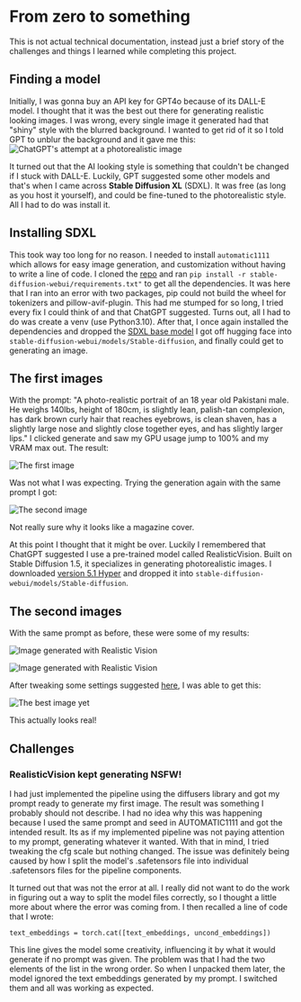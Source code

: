 # From zero to something
This is not actual technical documentation, instead just a brief story of the challenges and things I learned while completing this project.

## Finding a model
Initially, I was gonna buy an API key for GPT4o because of its DALL-E model. I thought that it was the best out there for generating realistic looking images. I was wrong, every single image it generated had that "shiny" style with the blurred background. I wanted to get rid of it so I told GPT to unblur the background and it gave me this:
![ChatGPT's attempt at a photorealistic image](photos/unblur_attempt.png)

It turned out that the AI looking style is something that couldn't be changed if I stuck with DALL-E. Luckily, GPT suggested some other models and that's when I came across **Stable Diffusion XL** (SDXL). It was free (as long as you host it yourself), and could be fine-tuned to the photorealistic style. All I had to do was install it.

## Installing SDXL
This took way too long for no reason. I needed to install `automatic1111` which allows for easy image generation, and customization without having to write a line of code. I cloned the [repo](https://github.com/AUTOMATIC1111/stable-diffusion-webui) and ran `pip install -r stable-diffusion-webui/requirements.txt"` to get all the dependencies. It was here that I ran into an error with two packages, pip could not build the wheel for tokenizers and pillow-avif-plugin. This had me stumped for so long, I tried every fix I could think of and that ChatGPT suggested. Turns out, all I had to do was create a venv (use Python3.10). After that, I once again installed the dependencies and dropped the [SDXL base model](https://huggingface.co/stabilityai/stable-diffusion-xl-base-1.0) I got off hugging face into `stable-diffusion-webui/models/Stable-diffusion`, and finally could get to generating an image.

## The first images
With the prompt: "A photo-realistic portrait of an 18 year old Pakistani male. He weighs 140lbs, height of 180cm, is slightly lean, palish-tan complexion, has dark brown curly hair that reaches eyebrows, is clean shaven, has a slightly large nose and slightly close together eyes, and has slightly larger lips." I clicked generate and saw my GPU usage jump to 100% and my VRAM max out. The result:

![The first image](photos/first_photo.png)

Was not what I was expecting. Trying the generation again with the same prompt I got: 

![The second image](photos/first_photo1.png)

Not really sure why it looks like a magazine cover.

At this point I thought that it might be over. Luckily I remembered that ChatGPT suggested I use a pre-trained model called RealisticVision. Built on Stable Diffusion 1.5, it specializes in generating photorealistic images. I downloaded [version 5.1 Hyper](https://civitai.com/models/4201?modelVersionId=501240) and dropped it into `stable-diffusion-webui/models/Stable-diffusion`. 

## The second images
With the same prompt as before, these were some of my results:

![Image generated with Realistic Vision](photos/second_photo.png)

![Image generated with Realistic Vision](photos/second_photo1.png)

After tweaking some settings suggested [here](https://civitai.com/models/4201?modelVersionId=501240), I was able to get this:

![The best image yet](photos/second_photo2.png)

This actually looks real!

## Challenges
### RealisticVision kept generating NSFW!
I had just implemented the pipeline using the diffusers library and got my prompt ready to generate my first image. The result was something I probably should not describe. I had no idea why this was happening because I used the same prompt and seed in AUTOMATIC1111 and got the intended result. Its as if my implemented pipeline was not paying attention to my prompt, generating whatever it wanted. With that in mind, I tried tweaking the cfg scale but nothing changed. The issue was definitely being caused by how I split the model's .safetensors file into individual .safetensors files for the pipeline components.

It turned out that was not the error at all. I really did not want to do the work in figuring out a way to split the model files correctly, so I thought a little more about where the error was coming from. I then recalled a line of code that I wrote:

`text_embeddings = torch.cat([text_embeddings, uncond_embeddings])`

This line gives the model some creativity, influencing it by what it would generate if no prompt was given. The problem was that I had the two elements of the list in the wrong order. So when I unpacked them later, the model ignored the text embeddings generated by my prompt. I switched them and all was working as expected.